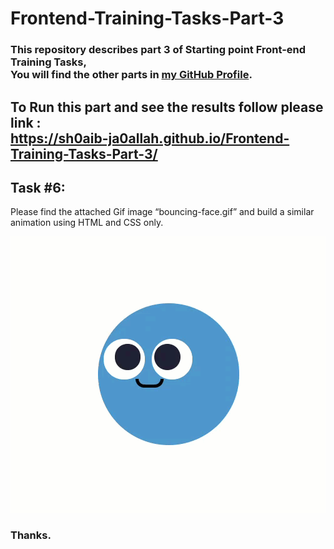 # Frontend-Training-Tasks-Part-3

### This repository describes part 3 of Starting point Front-end Training Tasks, <br />You will find the other parts in <a href="https://github.com/Sh0aib-Ja0allah?tab=repositories">my GitHub Profile</a>.

## To Run this part and see the results follow please link : <br />https://sh0aib-ja0allah.github.io/Frontend-Training-Tasks-Part-3/

## Task #6: 

Please find the attached Gif image “bouncing-face.gif” and build a similar animation using HTML and CSS only. 

![Design preview for the Sixth task which it's a Smile face moves with your mouse](./bouncing-face.gif)

### Thanks.

